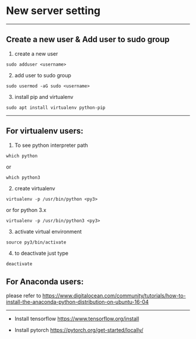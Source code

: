 # New server setting
---------------------------------------------
## Create a new user & Add user to sudo group

1. create a new user
```
sudo adduser <username>
```

2. add user to sudo group
```
sudo usermod -aG sudo <username>
```

3. install pip and virtualenv
```
sudo apt install virtualenv python-pip
```
---------------------------------------------
## For virtualenv users:

1. To see python interpreter path
```
which python
```

or
```
which python3
```

2. create virtualenv
```
virtualenv -p /usr/bin/python <py3>
```

or for python 3.x
```
virtualenv -p /usr/bin/python3 <py3>
```

3. activate virtual environment
```
source py3/bin/activate
```

4. to deactivate just type
```
deactivate
```
## For Anaconda users:
please refer to https://www.digitalocean.com/community/tutorials/how-to-install-the-anaconda-python-distribution-on-ubuntu-16-04

---------------------------------------------
* Install tensorflow
https://www.tensorflow.org/install

* Install pytorch
https://pytorch.org/get-started/locally/
